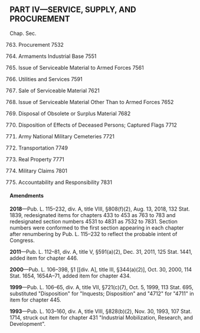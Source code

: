 PART IV—SERVICE, SUPPLY, AND PROCUREMENT
----------

Chap. Sec.

763. Procurement 7532

764. Armaments Industrial Base 7551

765. Issue of Serviceable Material to Armed Forces 7561

767. Utilities and Services 7591

769. Sale of Serviceable Material 7621

771. Issue of Serviceable Material Other Than to Armed Forces 7652

773. Disposal of Obsolete or Surplus Material 7682

775. Disposition of Effects of Deceased Persons; Captured Flags 7712

776. Army National Military Cemeteries 7721

777. Transportation 7749

779. Real Property 7771

781. Military Claims 7801

783. Accountability and Responsibility 7831

#### Amendments ####

**2018**—Pub. L. 115–232, div. A, title VIII, §808(f)(2), Aug. 13, 2018, 132 Stat. 1839, redesignated items for chapters 433 to 453 as 763 to 783 and redesignated section numbers 4531 to 4831 as 7532 to 7831. Section numbers were conformed to the first section appearing in each chapter after renumbering by Pub. L. 115–232 to reflect the probable intent of Congress.

**2011**—Pub. L. 112–81, div. A, title V, §591(a)(2), Dec. 31, 2011, 125 Stat. 1441, added item for chapter 446.

**2000**—Pub. L. 106–398, §1 [[div. A], title III, §344(a)(2)], Oct. 30, 2000, 114 Stat. 1654, 1654A–71, added item for chapter 434.

**1999**—Pub. L. 106–65, div. A, title VII, §721(c)(7), Oct. 5, 1999, 113 Stat. 695, substituted "Disposition" for "Inquests; Disposition" and "4712" for "4711" in item for chapter 445.

**1993**—Pub. L. 103–160, div. A, title VIII, §828(b)(2), Nov. 30, 1993, 107 Stat. 1714, struck out item for chapter 431 "Industrial Mobilization, Research, and Development".